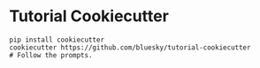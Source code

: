# Tutorial Cookiecutter


```
pip install cookiecutter
cookiecutter https://github.com/bluesky/tutorial-cookiecutter
# Follow the prompts.
```
